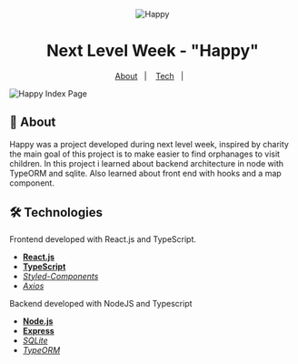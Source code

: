 <p align="center">
  <img alt="Happy" align="middle" title="Happy" src="https://github.com/brunoleitem/happy/assets/64634321/3518939e-948f-4250-90ed-77c3f513951b" />
</p>
  
  <h1 align="center">Next Level Week - "Happy"</h1>

<p align="center">
  <a href="#-about">About</a>&nbsp;&nbsp;&nbsp;|&nbsp;&nbsp;&nbsp;
  <a href="#-technologies">Tech</a>&nbsp;&nbsp;&nbsp;|&nbsp;&nbsp;&nbsp;
</p>
<img alt="Happy Index Page" src="https://github.com/brunoleitem/happy/assets/64634321/f270e9ef-9bf6-479e-aa4e-67c6f7093673" />

 ## 📌 About
 Happy was a project developed during next level week, inspired by charity the main goal of this project is to make easier to find orphanages to visit children. In this project i learned about backend architecture in node with TypeORM and sqlite. Also learned about front end with hooks and a map component.

 ## 🛠 Technologies
Frontend developed with React.js and TypeScript.
- **[React.js](https://reactjs.org/)**
- **[TypeScript](https://www.typescriptlang.org/)**
- *[Styled-Components](https://styled-components.com/)*
- *[Axios](https://nodemon.io/)*

Backend developed with NodeJS and Typescript
- **[Node.js](https://nodejs.org/en/)**
- **[Express](https://expressjs.com/pt-br/)**
- *[SQLite](https://www.sqlite.org/index.html)*
- *[TypeORM](https://typeorm.io/)*
